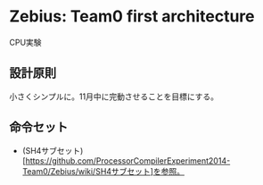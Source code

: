# Zebius: Team0 first architecture
CPU実験

## 設計原則
小さくシンプルに。11月中に完動させることを目標にする。

## 命令セット
* (SH4サブセット)[https://github.com/ProcessorCompilerExperiment2014-Team0/Zebius/wiki/SH4サブセット]を参照。
